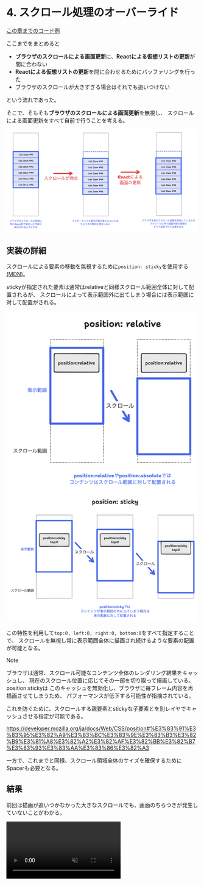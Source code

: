 # 4. スクロール処理のオーバーライド

[この章までのコード例](https://github.com/Kiikurage/VirtualList/tree/04-scroll-override/src)

ここまでをまとめると

- **ブラウザのスクロールによる画面更新**に、**Reactによる仮想リストの更新**が間に合わない
- **Reactによる仮想リストの更新**を間に合わせるためにバッファリングを行った
- ブラウザのスクロールが大きすぎる場合はそれでも追いつけない

という流れであった。

そこで、そもそも**ブラウザのスクロールによる画面更新**を無視し、 スクロールによる画面更新をすべて自前で行うことを考える。

<img alt="スクロール処理のオーバーライド" src="./overview.png" width="800"/>

## 実装の詳細

スクロールによる要素の移動を無視するために`position: sticky`を使用する [(MDN)](https://developer.mozilla.org/ja/docs/Web/CSS/position#sticky)。

stickyが指定された要素は通常はrelativeと同様スクロール範囲全体に対して配置されるが、
スクロールによって表示範囲外に出てしまう場合には表示範囲に対して配置がされる。

<img alt="position:relativeの挙動" src="./position-relative.png" width="500"/>

<img alt="position:sticky" src="./position-sticky.png" width="800"/>

この特性を利用して`top:0, left:0, right:0, bottom:0`をすべて指定することで、
スクロールを無視し常に表示範囲全体に描画され続けるような要素の配置が可能となる。

> [!NOTE]
> ブラウザは通常、スクロール可能なコンテンツ全体のレンダリング結果をキャッシュし、
> 現在のスクロール位置に応じてその一部を切り取って描画している。position:stickyは
> このキャッシュを無効化し、ブラウザに毎フレーム内容を再描画させてしまうため、
> パフォーマンスが低下する可能性が指摘されている。
> 
> これを防ぐために、スクロールする親要素とstickyな子要素とを別レイヤでキャッシュさせる指定が可能である。
> 
> https://developer.mozilla.org/ja/docs/Web/CSS/position#%E3%83%91%E3%83%95%E3%82%A9%E3%83%BC%E3%83%9E%E3%83%B3%E3%82%B9%E3%81%A8%E3%82%A2%E3%82%AF%E3%82%BB%E3%82%B7%E3%83%93%E3%83%AA%E3%83%86%E3%82%A3

一方で、これまでと同様、スクロール領域全体のサイズを確保するためにSpacerも必要となる。

## 結果

前回は描画が追いつかなかった大きなスクロールでも、画面のちらつきが発生していないことがわかる。
<div><video controls src="https://github.com/Kiikurage/VirtualList/assets/3253117/b72acd92-922f-4e53-bca0-17706f59b24e" muted="false"></video></div>

